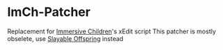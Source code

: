 # ImCh-Patcher

Replacement for [Immersive Children](https://www.nexusmods.com/skyrimspecialedition/mods/15001)'s xEdit script
This patcher is mostly obselete, use [Slayable Offspring](https://www.nexusmods.com/skyrimspecialedition/mods/46826) instead
